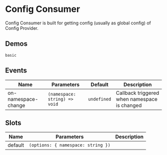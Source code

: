 # Config Consumer

Config Consumer is built for getting config (usually as global config) of Config Provider.

## Demos

```demo
basic
```

## Events

| Name | Parameters | Default | Description |
| --- | --- | --- | --- |
| on-namespace-change | `(namespace: string) => void` | `undefined` | Callback triggered when namespace is changed |

## Slots

| Name    | Parameters                         | Description |
| ------- | ---------------------------------- | ----------- |
| default | `(options: { namespace: string })` |             |

